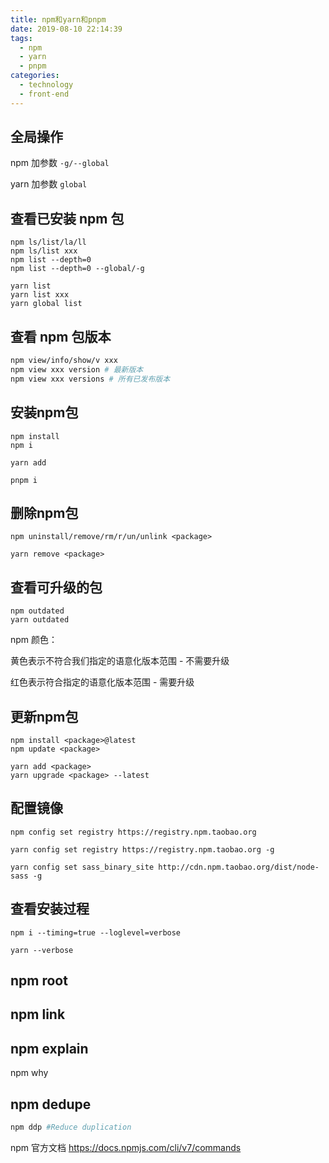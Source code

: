 ```yaml
---
title: npm和yarn和pnpm
date: 2019-08-10 22:14:39
tags:
  - npm
  - yarn
  - pnpm
categories:
  - technology
  - front-end
---
```

## 全局操作

npm 加参数 `-g/--global`

yarn 加参数 `global`

## 查看已安装 npm 包
```
npm ls/list/la/ll
npm ls/list xxx
npm list --depth=0 
npm list --depth=0 --global/-g

yarn list
yarn list xxx
yarn global list 
```
## 查看 npm 包版本
```bash
npm view/info/show/v xxx 
npm view xxx version # 最新版本
npm view xxx versions # 所有已发布版本
```
## 安装npm包
```
npm install
npm i

yarn add

pnpm i
```
## 删除npm包
```
npm uninstall/remove/rm/r/un/unlink <package>

yarn remove <package>
```
## 查看可升级的包
```
npm outdated
yarn outdated
```
npm 颜色：

黄色表示不符合我们指定的语意化版本范围 - 不需要升级

红色表示符合指定的语意化版本范围 - 需要升级
## 更新npm包
```
npm install <package>@latest
npm update <package>

yarn add <package>
yarn upgrade <package> --latest
```
## 配置镜像
```
npm config set registry https://registry.npm.taobao.org

yarn config set registry https://registry.npm.taobao.org -g

yarn config set sass_binary_site http://cdn.npm.taobao.org/dist/node-sass -g
```
## 查看安装过程
```
npm i --timing=true --loglevel=verbose

yarn --verbose
```
## npm root
## npm link
## npm explain
npm why
## npm dedupe
```bash
npm ddp #Reduce duplication
```

npm 官方文档
https://docs.npmjs.com/cli/v7/commands



